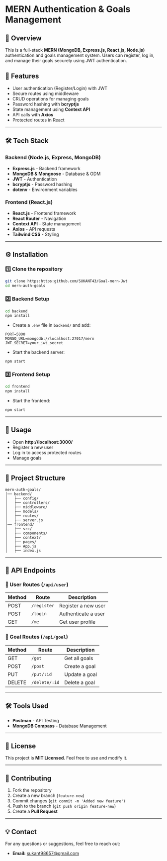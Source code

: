 # MERN Authentication & Goals Management

## 🚀 Overview
This is a full-stack **MERN (MongoDB, Express.js, React.js, Node.js)** authentication and goals management system. Users can register, log in, and manage their goals securely using JWT authentication.

## 📌 Features
- User authentication (Register/Login) with JWT
- Secure routes using middleware
- CRUD operations for managing goals
- Password hashing with **bcryptjs**
- State management using **Context API**
- API calls with **Axios**
- Protected routes in React

---

## 🛠️ Tech Stack
### Backend (Node.js, Express, MongoDB)
- **Express.js** - Backend framework
- **MongoDB & Mongoose** - Database & ODM
- **JWT** - Authentication
- **bcryptjs** - Password hashing
- **dotenv** - Environment variables

### Frontend (React.js)
- **React.js** - Frontend framework
- **React Router** - Navigation
- **Context API** - State management
- **Axios** - API requests
- **Tailwind CSS** - Styling

---

## ⚙️ Installation
### 1️⃣ Clone the repository
```sh
git clone https:https:github.com/SUKANT43/Goal-mern-Jwt
cd mern-auth-goals
```

### 2️⃣ Backend Setup
```sh
cd backend
npm install
```
- Create a `.env` file in `backend/` and add:
```env
PORT=5000
MONGO_URL=mongodb://localhost:27017/mern
JWT_SECRET=your_jwt_secret
```
- Start the backend server:
```sh
npm start
```

### 3️⃣ Frontend Setup
```sh
cd frontend
npm install
```
- Start the frontend:
```sh
npm start
```

---

## 🚀 Usage
- Open **http://localhost:3000/**
- Register a new user
- Log in to access protected routes
- Manage goals

---

## 📂 Project Structure
```
mern-auth-goals/
│── backend/
│   ├── config/
│   ├── controllers/
│   ├── middleware/
│   ├── models/
│   ├── routes/
│   ├── server.js
│── frontend/
│   ├── src/
│   ├── components/
│   ├── context/
│   ├── pages/
│   ├── App.js
│   ├── index.js
```

---

## 📜 API Endpoints
### 🔹 User Routes (`/api/user`)
| Method | Route | Description |
|--------|------------|----------------|
| POST | `/register` | Register a new user |
| POST | `/login` | Authenticate a user |
| GET | `/me` | Get user profile |

### 🔹 Goal Routes (`/api/goal`)
| Method | Route | Description |
|--------|------------|----------------|
| GET | `/get` | Get all goals |
| POST | `/post` | Create a goal |
| PUT | `/put/:id` | Update a goal |
| DELETE | `/delete/:id` | Delete a goal |

---

## 🛠️ Tools Used
- **Postman** - API Testing
- **MongoDB Compass** - Database Management

---

## 📜 License
This project is **MIT Licensed**. Feel free to use and modify it.

---

## 🤝 Contributing
1. Fork the repository
2. Create a new branch (`feature-new`)
3. Commit changes (`git commit -m 'Added new feature'`)
4. Push to the branch (`git push origin feature-new`)
5. Create a **Pull Request**

---

## 💡 Contact
For any questions or suggestions, feel free to reach out:
- **Email:** sukant98657@gmail.com
